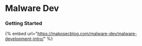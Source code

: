 # Malware Dev

### Getting Started

{% embed url="https://makosecblog.com/malware-dev/malware-development-intro/" %}

